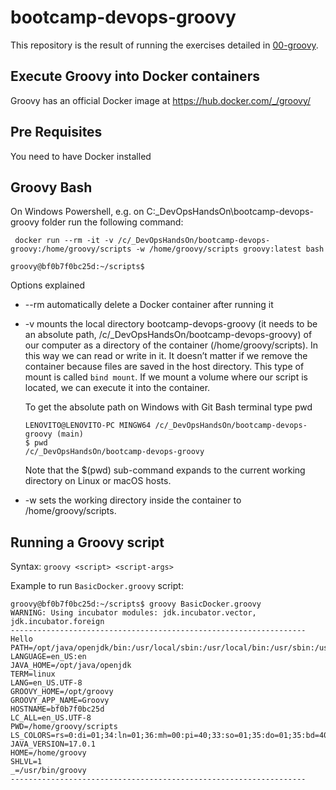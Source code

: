 # bootcamp-devops-groovy
This repository is the result of running the exercises detailed in [00-groovy](https://github.com/Lemoncode/bootcamp-devops-lemoncode/tree/master/03-cd/00-groovy).

## Execute Groovy into Docker containers
Groovy has an official Docker image at https://hub.docker.com/_/groovy/

## Pre Requisites
You need to have Docker installed 

## Groovy Bash 

On Windows Powershell, e.g. on C:\_DevOpsHandsOn\bootcamp-devops-groovy folder run the following command:

```
 docker run --rm -it -v /c/_DevOpsHandsOn/bootcamp-devops-groovy:/home/groovy/scripts -w /home/groovy/scripts groovy:latest bash
```
```
groovy@bf0b7f0bc25d:~/scripts$ 
```
Options explained

* --rm automatically delete a Docker container after running it

* -v mounts the local directory bootcamp-devops-groovy (it needs to be an absolute path, /c/_DevOpsHandsOn/bootcamp-devops-groovy) of our computer as a directory of the container (/home/groovy/scripts). In this way we can read or write in it. It doesn’t matter if we remove the container because files are saved in the host directory.  This type of mount is called `bind mount`. If we mount a volume where our script is located, we can execute it into the container.

    To get the absolute path on Windows with Git Bash terminal type pwd

    ```
    LENOVITO@LENOVITO-PC MINGW64 /c/_DevOpsHandsOn/bootcamp-devops-groovy (main)
    $ pwd
    /c/_DevOpsHandsOn/bootcamp-devops-groovy
    ```
    Note that the $(pwd) sub-command expands to the current working directory on Linux or macOS hosts.

* -w sets the working directory inside the container to /home/groovy/scripts.




## Running a Groovy script
Syntax: `groovy <script> <script-args>`

Example to run `BasicDocker.groovy` script:

```
groovy@bf0b7f0bc25d:~/scripts$ groovy BasicDocker.groovy
WARNING: Using incubator modules: jdk.incubator.vector, jdk.incubator.foreign
------------------------------------------------------------------
Hello
PATH=/opt/java/openjdk/bin:/usr/local/sbin:/usr/local/bin:/usr/sbin:/usr/bin:/sbin:/binGROOVY_VERSION=3.0.9
LANGUAGE=en_US:en
JAVA_HOME=/opt/java/openjdk
TERM=linux
LANG=en_US.UTF-8
GROOVY_HOME=/opt/groovy
GROOVY_APP_NAME=Groovy
HOSTNAME=bf0b7f0bc25d
LC_ALL=en_US.UTF-8
PWD=/home/groovy/scripts
LS_COLORS=rs=0:di=01;34:ln=01;36:mh=00:pi=40;33:so=01;35:do=01;35:bd=40;33;01:cd=40;33;01:or=40;31;01:mi=00:su=37;41:sg=30;43:ca=30;41:tw=30;42:ow=34;42:st=37;44:ex=01;32:*.tar=01;31:*.tgz=01;31:*.arc=01;31:*.arj=01;31:*.taz=01;31:*.lha=01;31:*.lz4=01;31:*.lzh=01;31:*.lzma=01;31:*.tlz=01;31:*.txz=01;31:*.tzo=01;31:*.t7z=01;31:*.zip=01;31:*.z=01;31:*.dz=01;31:*.gz=01;31:*.lrz=01;31:*.lz=01;31:*.lzo=01;31:*.xz=01;31:*.zst=01;31:*.tzst=01;31:*.bz2=01;31:*.bz=01;31:*.tbz=01;31:*.tbz2=01;31:*.tz=01;31:*.deb=01;31:*.rpm=01;31:*.jar=01;31:*.war=01;31:*.ear=01;31:*.sar=01;31:*.rar=01;31:*.alz=01;31:*.ace=01;31:*.zoo=01;31:*.cpio=01;31:*.7z=01;31:*.rz=01;31:*.cab=01;31:*.wim=01;31:*.swm=01;31:*.dwm=01;31:*.esd=01;31:*.jpg=01;35:*.jpeg=01;35:*.mjpg=01;35:*.mjpeg=01;35:*.gif=01;35:*.bmp=01;35:*.pbm=01;35:*.pgm=01;35:*.ppm=01;35:*.tga=01;35:*.xbm=01;35:*.xpm=01;35:*.tif=01;35:*.tiff=01;35:*.png=01;35:*.svg=01;35:*.svgz=01;35:*.mng=01;35:*.pcx=01;35:*.mov=01;35:*.mpg=01;35:*.mpeg=01;35:*.m2v=01;35:*.mkv=01;35:*.webm=01;35:*.ogm=01;35:*.mp4=01;35:*.m4v=01;35:*.mp4v=01;35:*.vob=01;35:*.qt=01;35:*.nuv=01;35:*.wmv=01;35:*.asf=01;35:*.rm=01;35:*.rmvb=01;35:*.flc=01;35:*.avi=01;35:*.fli=01;35:*.flv=01;35:*.gl=01;35:*.dl=01;35:*.xcf=01;35:*.xwd=01;35:*.yuv=01;35:*.cgm=01;35:*.emf=01;35:*.ogv=01;35:*.ogx=01;35:*.aac=00;36:*.au=00;36:*.flac=00;36:*.m4a=00;36:*.mid=00;36:*.midi=00;36:*.mka=00;36:*.mp3=00;36:*.mpc=00;36:*.ogg=00;36:*.ra=00;36:*.wav=00;36:*.oga=00;36:*.opus=00;36:*.spx=00;36:*.xspf=00;36:
JAVA_VERSION=17.0.1
HOME=/home/groovy
SHLVL=1
_=/usr/bin/groovy
------------------------------------------------------------------
```
